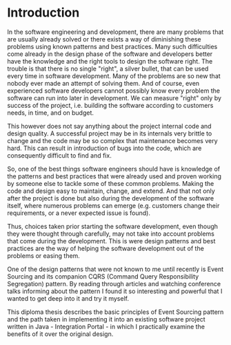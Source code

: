 # Introduction

In the software engineering and development, there are many problems that are usually already solved or there exists a way of diminishing these problems using known patterns and best practices. Many such difficulties come already in the design phase of the software and developers better have the knowledge and the right tools to design the software right. The trouble is that there is no single "right", a silver bullet, that can be used every time in software development. Many of the problems are so new that nobody ever made an attempt of solving them. And of course, even experienced software developers cannot possibly know every problem the software can run into later in development. We can measure "right" only by success of the project, i.e. building the software according to customers needs, in time, and on budget.

This however does not say anything about the project internal code and design quality. A successful project may be in its internals very brittle to change and the code may be so complex that maintenance becomes very hard. This can result in introduction of bugs into the code, which are consequently difficult to find and fix. 

So, one of the best things software engineers should have is knowledge of the patterns and best practices that were already used and proven working by someone else to tackle some of these common problems. Making the code and design easy to maintain, change, and extend. And that not only after the project is done but also during the development of the software itself, where numerous problems can emerge (e.g. customers change their requirements, or a never expected issue is found).

Thus, choices taken prior starting the software development, even though they were thought through carefully, may not take into account problems that come during the development. This is were design patterns and best practices are the way of helping the software development out of the problems or easing them.

One of the design patterns that were not known to me until recently is Event Sourcing and its companion CQRS (Command Query Responsibility Segregation) pattern. By reading through articles and watching conference talks informing about the pattern I found it so interesting and powerful that I wanted to get deep into it and try it myself.

This diploma thesis describes the basic principles of Event Sourcing pattern and the path taken in implementing it into an existing software project written in Java - Integration Portal - in which I practically examine the benefits of it over the original design.

